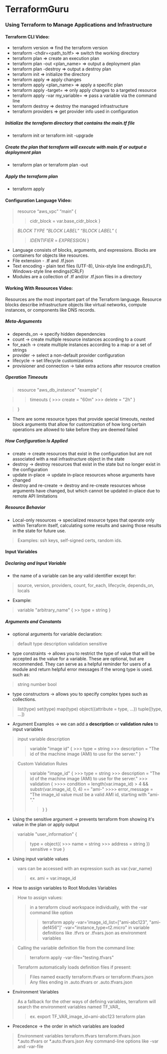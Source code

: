 # TerraformGuru

### Using Terraform to Manage Applications and Infrastructure

#### Terraform CLI Video:
* terraform version => find the terraform version
* terraform -chdir=<path_to/tf> <subcommand> => switch the working directory
* terraform plan => create an execution plan
* terraform plan -out <plan_name> => output a deployment plan
* terraform plan -destroy => output a destroy plan
* terraform init => initialize the directory
* terraform apply => apply changes
* terraform apply <plan_name> => apply a specific plan
* terraform apply -target=<resource name> => only apply changes to a targeted resource
* terraform apply -var my_variable=<variable> => pass a variable via the command line
* terraform destroy => destroy the managed infrastructure
* terraform providers => get provider info used in configuration
##### Initialize the terraform directory that contains the main.tf file
* terraform init or terraform init -upgrade
##### Create the plan that terraform will execute with main.tf or output a deployment plan
* terraform plan or terraform plan -out <nameofplan>
##### Apply the terraform plan 
* terraform apply

#### Configuration Language Video:

> resource “aws_vpc” “main” {
>>	cidr_block = var.base_cidr_block
>> }

> *BLOCK TYPE* *"BLOCK LABEL”* *“BLOCK LABEL”*  {
>>	*IDENTIFIER* = *EXPRESSION*
>> }

* Language consists of blocks, arguments, and expressions. Blocks are containers for objects like resources. 
* File extension - .tf and .tf.json
* Text encoding - plain text files (UTF-8), Unix-style line endings(LF), Windows-style line endings(CRLF)
* Modules are a collection of .tf and/or .tf.json files in a directory

#### Working With Resources Video:
Resources are the most important part of the Terraform language. Resource blocks describe infrastructure objects like virtual networks, compute instances, or components like DNS records.
##### Meta-Arguments
* depends_on -> specify hidden dependencies
* count -> create multiple resource instances according to a count
* for_each -> create multiple instances according to a map or a set of strings
* provider -> select a non-default provider configuration
* lifecycle -> set lifecycle customizations
* provisioner and connection -> take extra actions after resource creation
##### Operation Timeouts
> resource "aws_db_instance" "example" {
    
>> timeouts {
    >>> create = "60m"
    >>> delete = "2h"
>> } 

>}

* There are some resource types that provide special timeouts, nested block arguments that allow for customization of how long certain operations are allowed to take before they are deemed failed

##### How Configuration Is Applied
* create -> create resources that exist in the configuration but are not associated with a real infrastructure object in the state
* destroy -> destroy resources that exist in the state but no longer exist in the configuration
* update in-place -> update in-place resources whose arguments have changed
* destroy and re-create -> destroy and re-create resources whose arguments have changed, but which cannot be updated in-place due to remote API limitations

##### Resource Behavior
* Local-only resources -> specialized resource types that operate only within Terraform itself, calculating some results and saving those results in the state for future use.
> Examples: ssh keys, self-signed certs, random ids. 

#### Input Variables
##### Declaring and Input Variable
* the name of a variable can be any valid identifier except for:
> source, version, providers, count, for_each, lifecycle, depends_on, locals
* Example:
> variable "arbitrary_name" {
    >> type = string
> }

##### Arguments and Constants
* optional arguments for variable declaration:
> default
> type
> description 
> validation
> sensitive

* type constraints -> allows you to restrict the type of value that will be accepted as the value for a variable. These are optional, but are recommended. They can serve as a helpful reminder for users of a module and return helpful error messages if the wrong type is used. such as: 
> string
> number
> bool

* type constructors -> allows you to specify complex types such as collections.
> list(type)
> set(type)
> map(type)
> object({attribute = type, ...})
> tuple([type, ...])

* Argument Examples -> we can add a **description** or **validation rules** to input variables
> input variable description
>> variable "image id" {
    >>> type = string
    >>> description = "The id of the machine image (AMI) to use for the server."
>> }

> Custom Validation Rules
>> variable "image_id" {
    >>> type = string
    >>> description = "The id of the machine image (AMI) to use for the server."
    >>> validation {
        >>>> condition = length(var.image_id) > 4 && substr(var.image_id, 0, 4) == "ami-"
        >>>> error_message = "The image_id value must be a valid AMI id, starting with \"ami-\"."
  >>>  }
>>}

* Using the sensitive argument -> prevents terraform from showing it's value in the plan or apply output 
> variable "user_information" {
 >> type = object({
     >>> name = string
     >>> address = string
 >> })
 >> sensitive = true
> }

* Using input variable values
> vars can be accessed with an expression such as var.{var_name} 
>> ex. ami = var.image_id

* How to assign variables to Root Modules Variables
> How to assign values:
>> in a terraform cloud workspace
>> individually, with the -var command like option
>>> terraform apply -var='image_id_list=["ami-abc123", "ami-def456"]' -var="instance_type=t2.micro"
>> in variable definitions like .tfvrs or .tfvars.json
>> as environment variables

> Calling the variable definition file from the command line:
>> terraform apply -var-file="testing.tfvars"

> Terraform automatically loads definition files if present:
>> Files named exactly terraform.tfvars or terraform.tfvars.json
>> Any files ending in .auto.tfvars or .auto.tfvars.json

* Environment Variables
> As a fallback for the other ways of defining variables, terraform will search the environment variables named TF_VAR_
>> ex. export TF_VAR_image_id=ami-abc123
>> terraform plan

* Precedence -> the order in which variables are loaded
> Environment variables
> terraform.tfvars
> terraform.tfvars.json
> *.auto.tfvars or *.auto.tfvars.json
> Any command-line options like -var and -var-file






